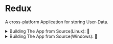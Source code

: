 # Redux
A cross-platform Application for storing User-Data.

<details>
<summary> Building The App from Source(Linux): 🔨</summary>
    Prerequisites:
    
 1. CMake >= 3.1 <br>
 2. g++ 10 <br>
 
In the root Directory, run these commands:
    
1. ``` mkdir build ```
2. ``` cd build ```
3. ``` cmake .. ```
4. ```make```
5. ``` ./src/app ```
</details>

<details>
<summary> Building The App from Source(Windows): 🔨</summary>
Prerequisites:
    
1. CMake >= 3.1 
2. Microsoft Visual Studio C++ Compiler


Steps:
    
1. Make the project using Cmake.
2. Download [cryptopp](https://www.cryptopp.com/#download) or download [vcpkg](https://github.com/microsoft/vcpkg) and install cryptopp libraries and integrate them with Visual Studio.
3. Build and Run the Project.
</details>
